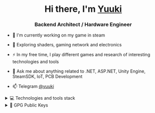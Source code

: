 <h1 align="center">Hi there, I'm <a href="https://0xf6.moe/" target="_blank">Yuuki</a> 
<h3 align="center">Backend Architect / Hardware Engineer</h3>


- :telescope: I'm currently working on my game in steam 

- :seedling: Exploring shaders, gaming network and electronics

- :zap: In my free time, I play different games and research of interesting technologies and tools

- 💼 Ask me about anything related to .NET, ASP.NET, Unity Engine, SteamSDK, IoT, PCB Development

- :mailbox: Telegram [@yuuki](https://yuuki.t.me)


<details>
  <summary>💻 Technologies and tools stack</summary>
  
![C](https://img.shields.io/badge/c-%2300599C.svg?style=for-the-badge&logo=c&logoColor=white) ![C#](https://img.shields.io/badge/c%23-%23239120.svg?style=for-the-badge&logo=c-sharp&logoColor=white) ![C++](https://img.shields.io/badge/c++-%2300599C.svg?style=for-the-badge&logo=c%2B%2B&logoColor=white) ![Cloudflare](https://img.shields.io/badge/Cloudflare-F38020?style=for-the-badge&logo=Cloudflare&logoColor=white) ![Firebase](https://img.shields.io/badge/firebase-%23039BE5.svg?style=for-the-badge&logo=firebase) ![Google Cloud](https://img.shields.io/badge/Google%20Cloud-%234285F4.svg?style=for-the-badge&logo=google-cloud&logoColor=white) ![Vercel](https://img.shields.io/badge/vercel-%23000000.svg?style=for-the-badge&logo=vercel&logoColor=white) ![.Net](https://img.shields.io/badge/.NET-5C2D91?style=for-the-badge&logo=.net&logoColor=white) ![UNITY](https://img.shields.io/badge/Unity-%2320232a.svg?style=for-the-badge&logo=unity&logoColor=white) ![Vue.js](https://img.shields.io/badge/vuejs-%2335495e.svg?style=for-the-badge&logo=vuedotjs&logoColor=%234FC08D) ![Postgres](https://img.shields.io/badge/postgres-%23316192.svg?style=for-the-badge&logo=postgresql&logoColor=white) ![Redis](https://img.shields.io/badge/redis-%23DD0031.svg?style=for-the-badge&logo=redis&logoColor=white) ![LINUX](https://img.shields.io/badge/Linux-FCC624?style=for-the-badge&logo=linux&logoColor=black) ![Arduino](https://img.shields.io/badge/-Arduino-00979D?style=for-the-badge&logo=Arduino&logoColor=white)
  
</details>

<details>
  <summary>🔑 GPG Public Keys</summary>
  
- [EA BF C9 83 C9 D0 67 82](https://keybase.io/ivysola/pgp_keys.asc?fingerprint=2d0c78d9a78e64296112e275eabfc983c9d06782)
- [18 AA FB 68 00 E5 B4 1F](https://keybase.io/ivysola/pgp_keys.asc?fingerprint=1f77a0a09336f219a9d7acc418aafb6800e5b41f)

[![](https://visitcount.itsvg.in/api?id=0xf6&label=Profile%20Views&pretty=false)](https://visitcount.itsvg.in)

</details>    










